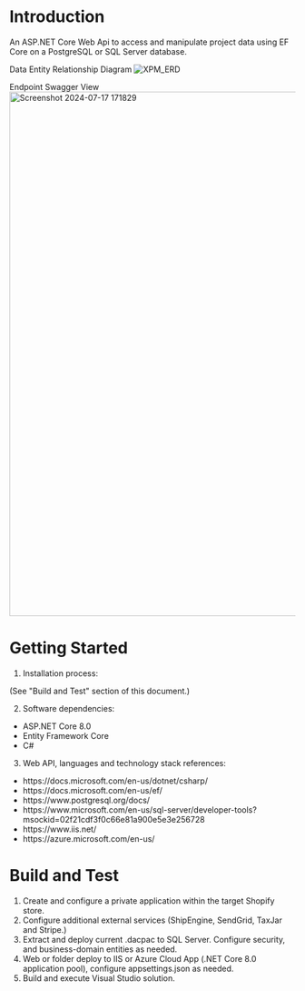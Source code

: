 # Introduction 
An ASP.NET Core Web Api to access and manipulate project data using EF Core on a PostgreSQL or SQL Server database.

Data Entity Relationship Diagram
![XPM_ERD](https://github.com/user-attachments/assets/b8ab8c5f-e001-484b-8898-a196a9ce027b)

Endpoint Swagger View
<img width="922" alt="Screenshot 2024-07-17 171829" src="https://github.com/user-attachments/assets/8e0efa80-47ba-4bda-be41-e84f4d769b36">

# Getting Started
1.	Installation process:

(See "Build and Test" section of this document.)

2.	Software dependencies:

<ul>
<li>ASP.NET Core 8.0</li>
<li>Entity Framework Core</li>
<li>C#</li>
</ul>

3.	Web API, languages and technology stack references:

<ul>
<li>https://docs.microsoft.com/en-us/dotnet/csharp/</li>
<li>https://docs.microsoft.com/en-us/ef/</li>
<li>https://www.postgresql.org/docs/</li>
<li>https://www.microsoft.com/en-us/sql-server/developer-tools?msockid=02f21cdf3f0c66e81a900e5e3e256728</li>
<li>https://www.iis.net/</li>
<li>https://azure.microsoft.com/en-us/</li>
</ul>

# Build and Test
1. Create and configure a private application within the target Shopify store.
2. Configure additional external services (ShipEngine, SendGrid, TaxJar and Stripe.) 
3. Extract and deploy current .dacpac to SQL Server. Configure security, and business-domain 
entities as needed.
4. Web or folder deploy to IIS or Azure Cloud App (.NET Core 8.0 application pool), 
configure appsettings.json as needed.
5. Build and execute Visual Studio solution.
